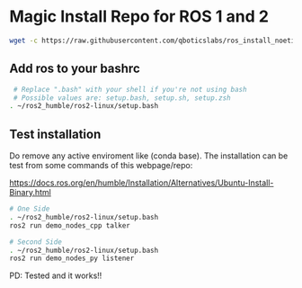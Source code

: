 # Magic Install Repo for ROS 1 and 2

```bash
wget -c https://raw.githubusercontent.com/qboticslabs/ros_install_noetic/master/ros2_install_humble.sh && chmod +x ./ros2_install_humble.sh && ./ros2_install_humble.sh

```

## Add ros to your bashrc

```bash
 # Replace ".bash" with your shell if you're not using bash
 # Possible values are: setup.bash, setup.sh, setup.zsh
. ~/ros2_humble/ros2-linux/setup.bash
```

## Test installation

Do remove any active enviroment like (conda base). The installation can be test from some commands of this webpage/repo:

<https://docs.ros.org/en/humble/Installation/Alternatives/Ubuntu-Install-Binary.html>

```bash
# One Side
. ~/ros2_humble/ros2-linux/setup.bash
ros2 run demo_nodes_cpp talker

# Second Side
. ~/ros2_humble/ros2-linux/setup.bash
ros2 run demo_nodes_py listener
```

PD: Tested and it works!!
